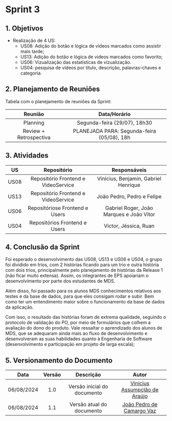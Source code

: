 # Sprint 3

## 1. Objetivos

- Realização de 4 US:
    - US08: Adição do botão e lógica de videos marcados como assistir mais tarde;
    - US13: Adição do botão e lógica de videos marcados como favorito;
    - US06: Vizualização das estatísticas de vizualização.
    - US04: pesquisa de vídeos por título, descrição, palavras-chaves e categoria.
 
## 2. Planejamento de Reuniões

Tabela com o planejamento de reuniões da Sprint:

| Reunião | Data/Horário |
| :-----: | :----------: |
| Planning | Segunda-feira (29/07), 18h30 |
| Review + Retrospectiva | PLANEJADA PARA: Segunda-feira (05/08), 18h |

## 3. Atividades
| US | Repositório | Responsáveis |
| :---: | :---------: | :----------: |
| US08 | Repositório Frontend e VideoService | Vinícius, Benjamin, Gabriel Henrique |
| US13 | Repositório Frontend e VideoService| João Pedro,  Pedro e Felipe |
| US06 | Repositóriose Frontend e Users |Gabriel Roger, João Marques e João Vitor|
| US04 | Repositórios Frontend e Users | Victor, Jéssica, Ruan |

## 4. Conclusão da Sprint
Foi esperado o desenvolvimento das US08, US13 e US06 e US04, o grupo foi dividido em trios, com 2 histórias ficando para um trio e outra história com dois trios, principalmente pelo planejamento de histórias da Release 1 (não ficar muito extensa). Assim, os integrantes de EPS apoiariam o desenvolvimento por parte dos estudantes de MDS.

Além disso, foi passado para os alunos MDS conhecimentos relativos aos testes e da base de dados, para que eles consigam rodar e subir. Bem como ter um entendimento maior sobre o funcionamento da base de dados da aplicação.

Com isso, o resultado das histórias foram de extrema qualidade, seguindo o protocolo de validação do PO, por meio de formulários que colhem a avaliação do dono do produto. Vale ressaltar o aprendizado dos alunos de MDS, que se adequaram ainda mais ao fluxo de desenvolvimento e desenvolveram as suas habilidades quanto à Engenharia de Software (desenvolvimento e participação em projeto de larga escala);

## 5. Versionamento do Documento

| Data | Versão | Descrição | Autor |
| :-----: | :-------------: | :---------------: | :-: |
| 06/08/2024 | 1.0 | Versão inicial do documento | [Vinícius Assumpçlão de Araújo](https://github.com/viniman27) |
| 06/08/2024 | 1.1 | Versão atual do documento | [João Pedro de Camargo Vaz](https://github.com/JoaoPedro0803) |
